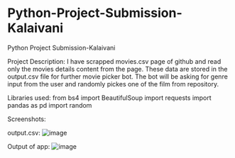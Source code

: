 # Python-Project-Submission-Kalaivani
Python Project Submission-Kalaivani

Project Description:
  I have scrapped movies.csv page of github and read only the movies details content from the page. These data are stored in the output.csv file for further movie picker bot. The bot will be asking for genre input from the user and randomly pickes one of the film from repository.

Libraries used:
from bs4 import BeautifulSoup
import requests
import pandas as pd
import random

Screenshots:

output.csv: 
![image](https://github.com/Kalai-vani-23/Python-Project-Submission-Kalaivani/assets/117883968/e2994d98-5842-49c8-b9fa-9a5bcd110cba)

Output of app:
![image](https://github.com/Kalai-vani-23/Python-Project-Submission-Kalaivani/assets/117883968/12c0e220-3928-4c81-87cf-e5c15917524a)

